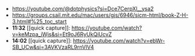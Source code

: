 - https://youtube.com/@dotphysics?si=Dce7CerpXl__ysa2
- https://groups.csail.mit.edu/mac/users/gjs/6946/sicm-html/book-Z-H-3.html#%25_toc_start
- **11:32** [[quick capture]]: https://youtube.com/watch?v=keMzpa_iWjs&si=Et9oJ6RyUkQiUcvZ
- **14:02** [[quick capture]]: https://youtube.com/watch?v=ebWr-SB_UCw&si=3AVKVzaRL9rnVlV4